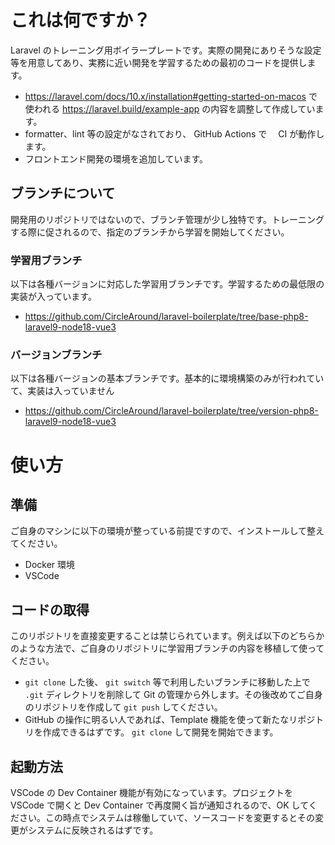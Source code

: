 # これは何ですか？

Laravel のトレーニング用ボイラープレートです。実際の開発にありそうな設定等を用意してあり、実務に近い開発を学習するための最初のコードを提供します。

- https://laravel.com/docs/10.x/installation#getting-started-on-macos で使われる https://laravel.build/example-app の内容を調整して作成しています。
- formatter、lint 等の設定がなされており、 GitHub Actions で　 CI が動作します。
- フロントエンド開発の環境を追加しています。

## ブランチについて

開発用のリポジトリではないので、ブランチ管理が少し独特です。トレーニングする際に促されるので、指定のブランチから学習を開始してください。

### 学習用ブランチ

以下は各種バージョンに対応した学習用ブランチです。学習するための最低限の実装が入っています。

- https://github.com/CircleAround/laravel-boilerplate/tree/base-php8-laravel9-node18-vue3

### バージョンブランチ

以下は各種バージョンの基本ブランチです。基本的に環境構築のみが行われていて、実装は入っていません

- https://github.com/CircleAround/laravel-boilerplate/tree/version-php8-laravel9-node18-vue3

# 使い方

## 準備

ご自身のマシンに以下の環境が整っている前提ですので、インストールして整えてください。

- Docker 環境
- VSCode

## コードの取得

このリポジトリを直接変更することは禁じられています。例えば以下のどちらかのような方法で、ご自身のリポジトリに学習用ブランチの内容を移植して使ってください。

- `git clone` した後、 `git switch` 等で利用したいブランチに移動した上で `.git` ディレクトリを削除して Git の管理から外します。その後改めてご自身のリポジトリを作成して `git push` してください。
- GitHub の操作に明るい人であれば、Template 機能を使って新たなリポジトリを作成できるはずです。 `git clone` して開発を開始できます。

## 起動方法

VSCode の Dev Container 機能が有効になっています。プロジェクトを VSCode で開くと Dev Container で再度開く旨が通知されるので、OK してください。この時点でシステムは稼働していて、ソースコードを変更するとその変更がシステムに反映されるはずです。
